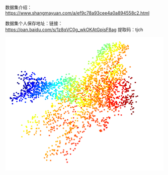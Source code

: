 数据集介绍：https://www.shangmayuan.com/a/ef9c78a93cee4a0a894558c2.html

数据集个人保存地址：链接：https://pan.baidu.com/s/1z8qVC0g_wkOKAtGpjsF8ag 
提取码：tjch

![img.png](model_demo.png)
